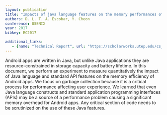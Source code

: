 ```yaml
---
layout: publication
title: "Impacts of java language features on the memory performances of android apps"
authors: D. L. T. A. Escobar, Y. Cheon
conference: USENIX
year: 2017
bibkey: EC2017

additional_links:
   - {name: "Technical Report", url: "https://scholarworks.utep.edu/cs_techrep/1179/"}
---
```

Android apps are written in Java, but unlike Java applications they are resource-constrained in storage capacity and battery lifetime. In this document, we perform an experiment to measure quantitatively the impact of Java language and standard API features on the memory efficiency of Android apps. We focus on garbage collection because it is a critical process for performance affecting user experience. We learned that even Java language constructs and standard application programming interfaces (APIs) may be a source of a performance problem causing a significant memory overhead for Android apps. Any critical section of code needs to be scrutinized on the use of these Java features.
